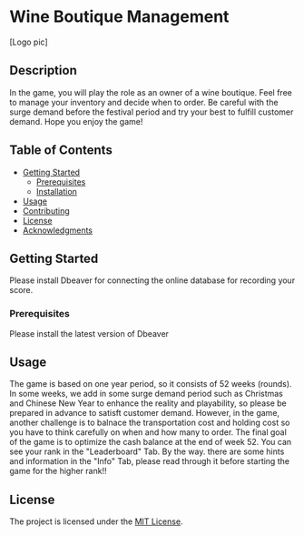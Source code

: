 # Wine Boutique Management

[Logo pic]

## Description

In the game, you will play  the role as an owner of a wine boutique. Feel free to manage your inventory and decide when to order. Be careful with the surge demand before the festival period and try your best to fulfill customer demand. Hope you enjoy the game!


## Table of Contents

- [Getting Started](#getting-started)
  - [Prerequisites](#prerequisites)
  - [Installation](#installation)
- [Usage](#usage)
- [Contributing](#contributing)
- [License](#license)
- [Acknowledgments](#acknowledgments)

## Getting Started

Please install Dbeaver for connecting the online database for recording your score.

### Prerequisites

Please install the latest version of Dbeaver

## Usage

The game is based on one year period, so it consists of 52 weeks (rounds). In some weeks, we add in some surge demand period such as Christmas and Chinese New Year to enhance the reality and playability, so please be prepared in advance to satisft customer demand. However, in the game, another challenge is to balnace the transportation cost and holding cost so you have to think carefully on when and how many to order. The final goal of the game is to optimize the cash balance at the end of week 52. You can see your rank in the "Leaderboard" Tab. By the way. there are some hints and information in the "Info" Tab, please read through it before starting the game for the higher rank!!

## License

The project is licensed under the [MIT License](LICENSE).
